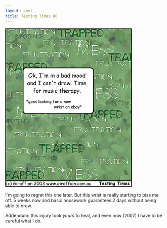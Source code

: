 ```yaml
---
layout: post
title: Testing Times 88
---
```

<img src="/images/tt0088.png">

I'm going to regret this one later. But this wrist is really starting to piss me off. 5 weeks now and basic housework guarantees 2 days without being able to draw.

Addendum: this injury took <em>years</em> to heal, and even now (2007) I have to be careful what I do.
